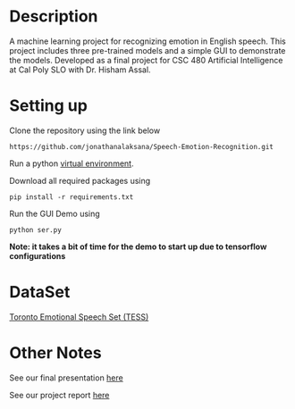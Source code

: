 # Description

A machine learning project for recognizing emotion in English speech. This project includes three pre-trained models and a simple GUI to demonstrate the models. Developed as a final project for CSC 480 Artificial Intelligence at Cal Poly
SLO with Dr. Hisham Assal.

# Setting up

Clone the repository using the link below

`https://github.com/jonathanalaksana/Speech-Emotion-Recognition.git`

Run a python [virtual environment](https://docs.python.org/3/library/venv.html#:~:text=A%20virtual%20environment%20is%20a,part%20of%20your%20operating%20system.).

Download all required packages using

`pip install -r requirements.txt`

Run the GUI Demo using

`python ser.py`

**Note: it takes a bit of time for the demo to start up due to tensorflow configurations**

# DataSet

[Toronto Emotional Speech Set (TESS)](https://dataverse.scholarsportal.info/dataset.xhtml?persistentId=doi%3A10.5683%2FSP2%2FE8H2MF)

# Other Notes

See our final presentation [here](https://docs.google.com/presentation/d/14xzIgln7KAkdlYgYYcVYHvMLA9Os-nF2QoFOrIyzGFU/edit?usp=sharing)

See our project report [here](https://docs.google.com/document/d/1wBRj8Qk5j1VfmW1RpHofZb22mIgphCtmhQr66Ydq_no/edit?usp=sharing)
